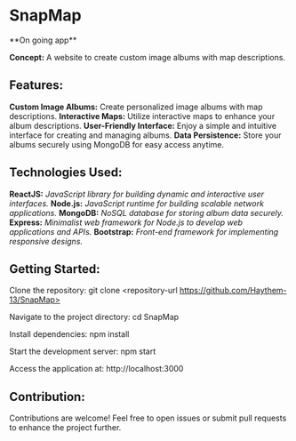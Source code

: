 

<h1>SnapMap</h1> **On going app**

**Concept:** A website to create custom image albums with map descriptions.

<h2>Features:</h2> 

**Custom Image Albums:** Create personalized image albums with map descriptions.
**Interactive Maps:** Utilize interactive maps to enhance your album descriptions.
**User-Friendly Interface:** Enjoy a simple and intuitive interface for creating and managing albums.
**Data Persistence:** Store your albums securely using MongoDB for easy access anytime.
<h2>Technologies Used:</h2> 

**ReactJS:** *JavaScript library for building dynamic and interactive user interfaces.*
**Node.js:** *JavaScript runtime for building scalable network applications.*
**MongoDB:** *NoSQL database for storing album data securely.*
**Express:** *Minimalist web framework for Node.js to develop web applications and APIs.*
**Bootstrap:** *Front-end framework for implementing responsive designs.*

<h2>Getting Started:</h2> 

Clone the repository: git clone <repository-url  https://github.com/Haythem-13/SnapMap>

Navigate to the project directory: cd SnapMap

Install dependencies: npm install

Start the development server: npm start

Access the application at: http://localhost:3000

<h2>Contribution:</h2> 
Contributions are welcome! Feel free to open issues or submit pull requests to enhance the project further.
